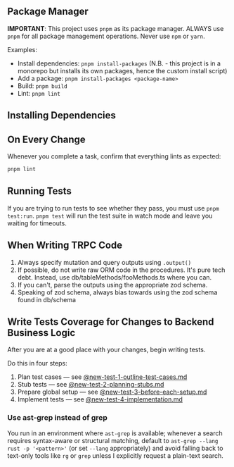 ## Package Manager
**IMPORTANT**: This project uses `pnpm` as its package manager. ALWAYS use `pnpm` for all package management operations. Never use `npm` or `yarn`.

Examples:
- Install dependencies: `pnpm install-packages` (N.B. - this project is in a monorepo but installs its own packages, hence the custom install script)
- Add a package: `pnpm install-packages <package-name>` 
- Build: `pnpm build`
- Lint: `pnpm lint`

## Installing Dependencies 

## On Every Change
Whenever you complete a task, confirm that everything lints as expected:
```bash
pnpm lint
```

## Running Tests
If you are trying to run tests to see whether they pass, you must use `pnpm test:run`. `pnpm test` will run the test suite in watch mode and leave you waiting for timeouts.

## When Writing TRPC Code
1. Always specify mutation and query outputs using `.output()`
2. If possible, do not write raw ORM code in the procedures. It's pure tech debt. Instead, use db/tableMethods/fooMethods.ts where you can.
3. If you can't, parse the outputs using the appropriate zod schema.
4. Speaking of zod schema, always bias towards using the zod schema found in db/schema

## Write Tests Coverage for Changes to Backend Business Logic

After you are at a good place with your changes, begin writing tests. 

Do this in four steps:
1. Plan test cases — see [@new-test-1-outline-test-cases.md](llm-prompts/new-test-1-outline-test-cases.md)
2. Stub tests — see [@new-test-2-planning-stubs.md](llm-prompts/new-test-2-planning-stubs.md)
3. Prepare global setup — see [@new-test-3-before-each-setup.md](llm-prompts/new-test-3-before-each-setup.md)
4. Implement tests — see [@new-test-4-implementation.md](llm-prompts/new-test-4-implementation.md)

### Use ast-grep instead of grep

You run in an environment where `ast-grep` is available; whenever a search requires syntax-aware or structural matching, default to `ast-grep --lang rust -p '<pattern>'` (or set `--lang` appropriately) and avoid falling back to text-only tools like `rg` or `grep` unless I explicitly request a plain-text search.
